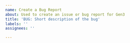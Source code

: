 ```yaml
---
name: Create a Bug Report
about: Used to create an issue or bug report for Gen3
title: 'BUG: Short description of the bug'
labels: ''
assignees: ''

---
```


<!--
Thanks for taking the time to create an issue. Please read the following before posting:

- DO NOT post any Personally Identifiable Information (PII) in a GitHub Issue.  This includes IP address, hostnames, and tokens.
- Questions should be asked on Slack.  You can join our slack page here: [Here](https://docs.google.com/forms/d/e/1FAIpQLSczyhhOXeCK9FdVtpQpelOHYnRj1EAq1rwwnm9q6cPAe5a7ug/viewform)
- For bugs, specify impacted services (if known), versions, errors, and explain in detail what you are trying to do.  If possible, provide a minimal reproducible example

Issue or Pull Request? Create only one, not both.  If unsure, start with an issue or ask on Slack.-->
